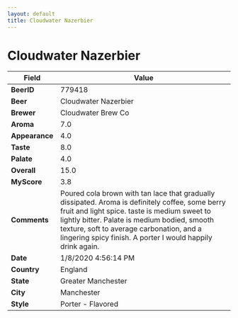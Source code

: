 ```yaml
---
layout: default
title: Cloudwater Nazerbier
---
```


# Cloudwater Nazerbier

| Field         | Value     |
|---------------|-----------|
| **BeerID** | 779418 |
| **Beer** | Cloudwater Nazerbier |
| **Brewer** | Cloudwater Brew Co |
| **Aroma** | 7.0 |
| **Appearance** | 4.0 |
| **Taste** | 8.0 |
| **Palate** | 4.0 |
| **Overall** | 15.0 |
| **MyScore** | 3.8 |
| **Comments** | Poured cola brown with tan lace that gradually dissipated. Aroma is definitely coffee, some berry fruit and light spice. taste is medium sweet to lightly bitter. Palate is medium bodied, smooth texture, soft to average carbonation, and a lingering spicy finish. A porter I would happily drink again. |
| **Date** | 1/8/2020 4:56:14 PM |
| **Country** | England |
| **State** | Greater Manchester |
| **City** | Manchester |
| **Style** | Porter - Flavored |
